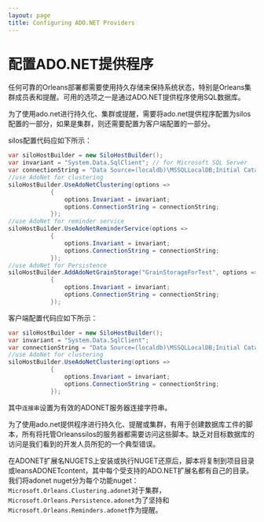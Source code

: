 ```yaml
---
layout: page
title: Configuring ADO.NET Providers
---
```


# 配置ADO.NET提供程序

任何可靠的Orleans部署都需要使用持久存储来保持系统状态，特别是Orleans集群成员表和提醒。可用的选项之一是通过ADO.NET提供程序使用SQL数据库。

为了使用ado.net进行持久化、集群或提醒，需要将ado.net提供程序配置为silos配置的一部分，如果是集群，则还需要配置为客户端配置的一部分。

silos配置代码应如下所示：

```c#
var siloHostBuilder = new SiloHostBuilder();
var invariant = "System.Data.SqlClient"; // for Microsoft SQL Server
var connectionString = "Data Source=(localdb)\MSSQLLocalDB;Initial Catalog=Orleans;Integrated Security=True;Pooling=False;Max Pool Size=200;Asynchronous Processing=True;MultipleActiveResultSets=True";
//use AdoNet for clustering 
siloHostBuilder.UseAdoNetClustering(options =>
            {
                options.Invariant = invariant;
                options.ConnectionString = connectionString;
            });
//use AdoNet for reminder service
siloHostBuilder.UseAdoNetReminderService(options =>
            {
                options.Invariant = invariant;
                options.ConnectionString = connectionString;
            });
//use AdoNet for Persistence
siloHostBuilder.AddAdoNetGrainStorage("GrainStorageForTest", options =>
            {
                options.Invariant = invariant;
                options.ConnectionString = connectionString;
            });
```

客户端配置代码应如下所示：

```c#
var siloHostBuilder = new SiloHostBuilder();
var invariant = "System.Data.SqlClient";
var connectionString = "Data Source=(localdb)\MSSQLLocalDB;Initial Catalog=Orleans;Integrated Security=True;Pooling=False;Max Pool Size=200;Asynchronous Processing=True;MultipleActiveResultSets=True";
//use AdoNet for clustering 
siloHostBuilder.UseAdoNetClustering(options =>
            {
                options.Invariant = invariant;
                options.ConnectionString = connectionString;
            });
```

其中`连接串`设置为有效的ADONET服务器连接字符串。

为了使用ado.net提供程序进行持久化、提醒或集群，有用于创建数据库工件的脚本，所有将托管Orleanssilos的服务器都需要访问这些脚本。缺乏对目标数据库的访问是我们看到的开发人员所犯的一个典型错误。

在ADONET扩展名NUGETS上安装或执行NUGET还原后，脚本将复制到项目目录或leansADONETcontent，其中每个受支持的ADO.NET扩展名都有自己的目录。我们将adonet nuget分为每个功能nuget：`Microsoft.Orleans.Clustering.adonet`对于集群，`Microsoft.Orleans.Persistence.adonet`为了坚持和`Microsoft.Orleans.Reminders.adonet`作为提醒。
